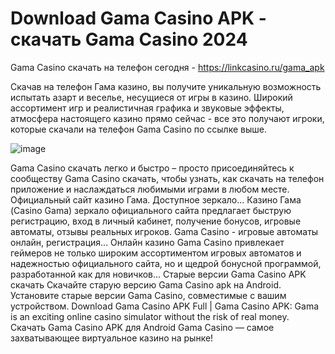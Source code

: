 # Download Gama Casino APK - скачать Gama Casino 2024


Gama Casino скачать на телефон сегодня - https://linkcasino.ru/gama_apk

Скачав на телефон Гама казино, вы получите уникальную возможность испытать азарт и веселье, несущиеся от игры в казино. Широкий ассортимент игр и реалистичная графика и звуковые эффекты, атмосфера настоящего казино прямо сейчас - все это получают игроки, которые скачали на телефон Gama Casino по ссылке выше.


![image](https://github.com/user-attachments/assets/f939569c-4788-4ee4-884a-56f294ee0dba)


Gama Casino скачать легко и быстро – просто присоединяйтесь к сообществу Gama Casino скачать, чтобы узнать, как скачать на телефон приложение и наслаждаться любимыми играми в любом месте.
Официальный сайт казино Гама. Доступное зеркало... Казино Гама (Casino Gama) зеркало официального сайта предлагает быструю регистрацию, вход в личный кабинет, получение бонусов, игровые автоматы, отзывы реальных игроков.
Gama Casino - игровые автоматы онлайн, регистрация... Онлайн казино Gama Casino привлекает геймеров не только широким ассортиментом игровых автоматов и надежностью официального сайта, но и щедрой бонусной программой, разработанной как для новичков...
Старые версии Gama Casino APK скачать Скачайте старую версию Gama Casino apk на Android. Установите старые версии Gama Casino, совместимые с вашим устройством.
Download Gama Casino APK Full | Gama Casino APK: Gama is an exciting online casino simulator without the risk of real money.
Скачать Gama Casino APK для Android Gama Casino — самое захватывающее виртуальное казино на рынке!
